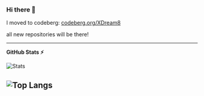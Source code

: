
### Hi there 👋

I moved to codeberg:
[codeberg.org/XDream8](https://codeberg.org/XDream8)

all new repositories will be there!

<!--
**XDream8/XDream8** is a ✨ _special_ ✨ repository because its `README.md` (this file) appears on your GitHub profile.

Here are some ideas to get you started:

- 🔭 I’m currently working on ...
- 🌱 I’m currently learning ...
- 👯 I’m looking to collaborate on ...
- 🤔 I’m looking for help with ...
- 💬 Ask me about ...
- 📫 How to reach me: ...
- 😄 Pronouns: ...
- ⚡ Fun fact: ...
-->

---
**GitHub Stats ⚡**

![Stats](https://github-readme-stats.vercel.app/api/?username=XDream8&layout=compact&show_icons=true&include_all_commits=true&hide_border=true&theme=tokyonight)

![Top Langs](https://github-readme-stats.vercel.app/api/top-langs/?username=XDream8&theme=tokyonight&show_icons=true&count_private=true&hide_border=true&include_all_commits=true&custom_title=XDream8%27s+Top+Languages&layout=compact)
---
